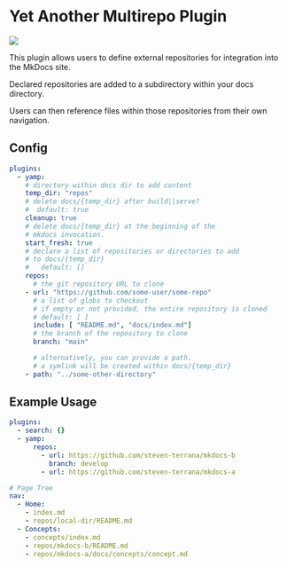 # Yet Another Multirepo Plugin

<a href="https://pypi.org/project/mkdocs-yamp/">
  <img src="https://img.shields.io/pypi/v/mkdocs-yamp?color=blue&style=flat-square">
</a>

This plugin allows users to define external repositories for integration into the MkDocs site.

Declared repositories are added to a subdirectory within your docs directory.

Users can then reference files within those repositories from their own navigation.

## Config

```yaml
plugins:
  - yamp:
    # directory within docs dir to add content
    temp_dir: "repos"
    # delete docs/{temp_dir} after build||serve?
    #  default: true
    cleanup: true
    # delete docs/{temp_dir} at the beginning of the
    # mkdocs invocation.
    start_fresh: true
    # declare a list of repositories or directories to add
    # to docs/{temp_dir}
    #   default: []
    repos:
      # the git repository URL to clone
    - url: "https://github.com/some-user/some-repo"
      # a list of globs to checkout
      # if empty or not provided, the entire repository is cloned
      # default: [ ]
      include: [ "README.md", "docs/index.md"]
      # the branch of the repository to clone
      branch: "main"

      # alternatively, you can provide a path.
      # a symlink will be created within docs/{temp_dir}
    - path: "../some-other-directory"
```

## Example Usage

```yaml
plugins:
  - search: {}
  - yamp:
      repos:
        - url: https://github.com/steven-terrana/mkdocs-b
          branch: develop
        - url: https://github.com/steven-terrana/mkdocs-a

# Page Tree
nav:
  - Home: 
    - index.md
    - repos/local-dir/README.md
  - Concepts:
    - concepts/index.md
    - repos/mkdocs-b/README.md
    - repos/mkdocs-a/docs/concepts/concept.md
```
